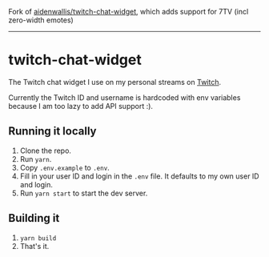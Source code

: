 Fork of [aidenwallis/twitch-chat-widget](https://github.com/aidenwallis/twitch-chat-widget), which adds support for 7TV (incl zero-width emotes)

---

# twitch-chat-widget

The Twitch chat widget I use on my personal streams on [Twitch](https://twitch.tv/Aiden).

Currently the Twitch ID and username is hardcoded with env variables because I am too lazy to add API support :).

## Running it locally

1. Clone the repo.
1. Run `yarn`.
1. Copy `.env.example` to `.env`.
1. Fill in your user ID and login in the `.env` file. It defaults to my own user ID and login.
1. Run `yarn start` to start the dev server.

## Building it

1. `yarn build`
1. That's it.
